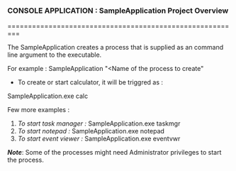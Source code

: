 
### CONSOLE APPLICATION : SampleApplication Project Overview
=========================================================

The SampleApplication creates a process that is supplied as an command line argument to the executable.

 For example : SampleApplication "<Name of the process to create"
+ To create or start calculator, it will be triggred as : 

SampleApplication.exe calc 

Few more examples : 
1. _To start task manager :_  SampleApplication.exe taskmgr
2. _To start notepad :_  SampleApplication.exe notepad
3. _To start event viewer :_ SampleApplication.exe eventvwr

_**Note**_: Some of the processes might need Administrator privileges to start the process.